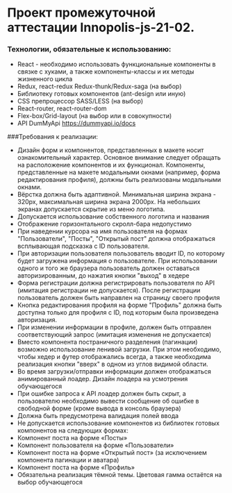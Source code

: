 Проект промежуточной аттестации Innopolis-js-21-02.
===

### Технологии, обязательные к использованию:
* React - необходимо использовать функциональные компоненты в связке с хуками, а также компоненты-классы и их методы жизненного цикла
* Redux, react-redux
Redux-thunk/Redux-saga (на выбор)
* Библиотеку готовых компонентов (ant-design или иную)
* CSS препроцессор SASS/LESS (на выбор)
* React-router, react-router-dom
* Flex-box/Grid-layout (на выбор или в совокупности)
* API DumMyApi https://dummyapi.io/docs

###Требования к реализации:
* Дизайн форм и компонентов, представленных в макете носит ознакомительный характер. Основное внимание следует обращать на расположение компонентов и их функционал. Компоненты, представленные на макете модальными окнами (например, форма редактирования профиля), должны быть реализованы модальными окнами.
* Вёрстка должна быть адаптивной. Минимальная ширина экрана - 320px, максимальная ширина экрана 2000px.
На небольших экранах допускается скрытие из меню логотипа.
* Допускается использование собственного логотипа и названия
* Отображение горизонтального скролл-бара недопустимо
* При наведении курсора на имя пользователя на формах "Пользователи", "Посты", "Открытый пост" должна отображаться всплывающая подсказка с ID пользователя.
* При авторизации пользователя пользователь вводит ID, по которому будет загружена информация о пользователе. При использовании одного и того же браузера пользователь должен оставаться авторизированным, до нажатия кнопки "выход" в хедере
* Форма регистрации должна регистрировать пользователя по API (имитация регистрации не допускается). После регистрации пользователь должен быть направлен на страницу своего профиля
* Кнопка редактирования профиля на форме "Профиль" должна быть доступна только для профиля с ID, под которым была произведена авторизация.
* При изменении информации в профиле, должен быть отправлен соответствующий запрос (имитация изменения не допускается)
* Вместо компонента постраничного разделения (пагинации) возможно использование ленивой загрузки. При этом необходимо, чтобы хедер и футер отображались всегда, а также необходима реализация кнопки "вверх" в одном из углов видимой области.
* Во время загрузки/отправки информации должен отображаться анимированный лоадер. Дизайн лоадера на усмотрения обучающегося
* При ошибке запроса к API лоадер должен быть скрыт, а пользователю необходимо вывести сообщение об ошибке в свободной форме (кроме вывода в консоль браузера)
* Должна быть предусмотрена валидация полей ввода
* Не допускается использование компонентов из библиотек готовых компонентов на следующих формах:
* Компонент поста на форме «Посты»
* Компонент пользователя на форме «Пользователи»
* Компонент поста на форме «Открытый пост» (за исключением компонента пагинации и аватара)
* Компонент поста на форме «Профиль»
* Обязательна реализация тёмной темы. Цветовая гамма остаётся на выбор обучающегося
